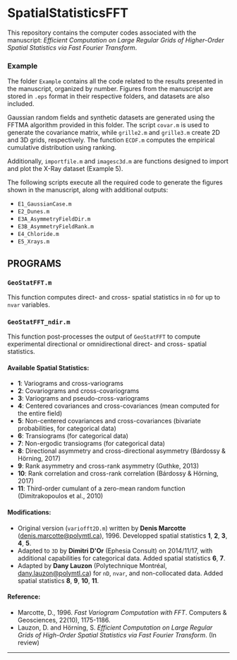 # SpatialStatisticsFFT

This repository contains the computer codes associated with the manuscript: *Efficient Computation on Large Regular Grids of Higher-Order Spatial Statistics via Fast Fourier Transform*.

### Example
The folder `Example` contains all the code related to the results presented in the manuscript, organized by number. Figures from the manuscript are stored in `.eps` format in their respective folders, and datasets are also included.

Gaussian random fields and synthetic datasets are generated using the FFTMA algorithm provided in this folder. The script `covar.m` is used to generate the covariance matrix, while `grille2.m` and `grille3.m` create 2D and 3D grids, respectively. The function `ECDF.m` computes the empirical cumulative distribution using ranking.

Additionally, `importfile.m` and `imagesc3d.m` are functions designed to import and plot the X-Ray dataset (Example 5).

The following scripts execute all the required code to generate the figures shown in the manuscript, along with additional outputs:
- `E1_GaussianCase.m`
- `E2_Dunes.m`
- `E3A_AsymmetryFieldDir.m`
- `E3B_AsymmetryFieldRank.m`
- `E4_Chloride.m`
- `E5_Xrays.m`
  
## PROGRAMS

### `GeoStatFFT.m`
This function computes direct- and cross- spatial statistics in `nD` for up to `nvar` variables.

### `GeoStatFFT_ndir.m`
This function post-processes the output of `GeoStatFFT` to compute experimental directional or omnidirectional direct- and cross- spatial statistics.

#### Available Spatial Statistics:
- **1**: Variograms and cross-variograms
- **2**: Covariograms and cross-covariograms
- **3**: Variograms and pseudo-cross-variograms
- **4**: Centered covariances and cross-covariances (mean computed for the entire field)
- **5**: Non-centered covariances and cross-covariances (bivariate probabilities, for categorical data)
- **6**: Transiograms (for categorical data)
- **7**: Non-ergodic transiograms (for categorical data)
- **8**: Directional asymmetry and cross-directional asymmetry (Bárdossy & Hörning, 2017)
- **9**: Rank asymmetry and cross-rank asymmetry (Guthke, 2013)
- **10**: Rank correlation and cross-rank correlation (Bárdossy & Hörning, 2017)
- **11**: Third-order cumulant of a zero-mean random function (Dimitrakopoulos et al., 2010)

#### Modifications:
- Original version (`variofft2D.m`) written by **Denis Marcotte** (denis.marcotte@polymtl.ca), 1996. Developped spatial statistics **1**, **2**, **3**, **4**, **5**. 
- Adapted to `3D` by **Dimitri D'Or** (Ephesia Consult) on 2014/11/17, with additional capabilities for categorical data.  Added spatial statistics **6**, **7**. 
- Adapted by **Dany Lauzon** (Polytechnique Montréal, dany.lauzon@polymtl.ca) for `nD`, `nvar`, and non-collocated data. Added spatial statistics **8**, **9**, **10**, **11**. 

#### Reference:
- Marcotte, D., 1996. *Fast Variogram Computation with FFT*. Computers & Geosciences, 22(10), 1175-1186.
- Lauzon, D. and Hörning, S. *Efficient Computation on Large Regular Grids of High-Order Spatial Statistics via Fast Fourier Transform*. (In review)

---

